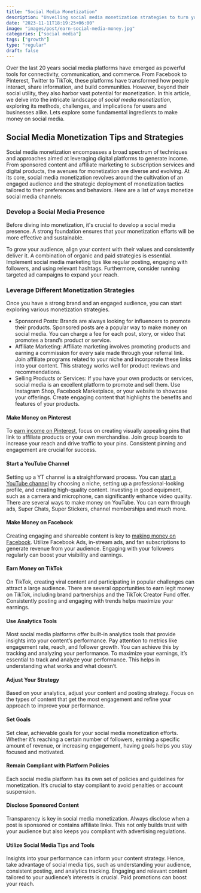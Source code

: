 ```yaml
---
title: "Social Media Monetization"
description: "Unveiling social media monetization strategies to turn your online presence into profit. Explore methods, platforms, and tips to sucessfully generate income from online communities."
date: "2023-11-11T18:19:25+06:00"
image: "images/post/earn-social-media-money.jpg"
categories: ["social media"]
tags: ["growth"]
type: "regular"
draft: false
---
```


Over the last 20 years social media platforms have emerged as powerful tools for connectivity, communication, and commerce. From Facebook to Pinterest, Twitter to TikTok, these platforms have transformed how people interact, share information, and build communities. However, beyond their social utility, they also harbor vast potential for monetization. In this article, we delve into the intricate landscape of _social media monetization_, exploring its methods, challenges, and implications for users and businesses alike. Lets explore some fundamental ingredients to make money on social media.

## Social Media Monetization Tips and Strategies

Social media monetization encompasses a broad spectrum of techniques and approaches aimed at leveraging digital platforms to generate income. From sponsored content and affiliate marketing to subscription services and digital products, the avenues for monetization are diverse and evolving. At its core, social media monetization revolves around the cultivation of an engaged audience and the strategic deployment of monetization tactics tailored to their preferences and behaviors. Here are a list of ways monetize social media channels:

### Develop a Social Media Presence

Before diving into monetization, it's crucial to develop a social media presence. A strong foundation ensures that your monetization efforts will be more effective and sustainable.

To grow your audience, align your content with their values and consistently deliver it. A combination of organic and paid strategies is essential. Implement social media marketing tips like regular posting, engaging with followers, and using relevant hashtags. Furthermore, consider running targeted ad campaigns to expand your reach.

### Leverage Different Monetization Strategies

Once you have a strong brand and an engaged audience, you can start exploring various monetization strategies.

- Sponsored Posts: Brands are always looking for influencers to promote their products. Sponsored posts are a popular way to make money on social media. You can charge a fee for each post, story, or video that promotes a brand’s product or service.
- Affiliate Marketing: Affiliate marketing involves promoting products and earning a commission for every sale made through your referral link. Join affiliate programs related to your niche and incorporate these links into your content. This strategy works well for product reviews and recommendations.
- Selling Products or Services: If you have your own products or services, social media is an excellent platform to promote and sell them. Use Instagram Shop, Facebook Marketplace, or your website to showcase your offerings. Create engaging content that highlights the benefits and features of your products.

#### Make Money on Pinterest

To [earn income on Pinterest](/blog/make-money-on-pinterest/), focus on creating visually appealing pins that link to affiliate products or your own merchandise. Join group boards to increase your reach and drive traffic to your pins. Consistent pinning and engagement are crucial for success.

#### Start a YouTube Channel

Setting up a YT channel is a straightforward process. You can [start a YouTube channel](/blog/how-to-start-a-youtube-channel/) by choosing a niche, setting up a professional-looking profile, and creating high-quality content. Investing in good equipment, such as a camera and microphone, can significantly enhance video quality. There are several ways to make money on YouTube. You can earn through ads, Super Chats, Super Stickers, channel memberships and much more.

#### Make Money on Facebook

Creating engaging and shareable content is key to [making money on Facebook](/blog/facebook-monetization/). Utilize Facebook Ads, in-stream ads, and fan subscriptions to generate revenue from your audience. Engaging with your followers regularly can boost your visibility and earnings.

#### Earn Money on TikTok

On TikTok, creating viral content and participating in popular challenges can attract a large audience. There are several opportunities to earn legit money on TikTok, including brand partnerships and the TikTok Creator Fund offer. Consistently posting and engaging with trends helps maximize your earnings.

#### Use Analytics Tools

Most social media platforms offer built-in analytics tools that provide insights into your content’s performance. Pay attention to metrics like engagement rate, reach, and follower growth. You can achieve this by tracking and analyzing your performance. To maximize your earnings, it’s essential to track and analyze your performance. This helps in understanding what works and what doesn’t.

#### Adjust Your Strategy

Based on your analytics, adjust your content and posting strategy. Focus on the types of content that get the most engagement and refine your approach to improve your performance.

#### Set Goals

Set clear, achievable goals for your social media monetization efforts. Whether it’s reaching a certain number of followers, earning a specific amount of revenue, or increasing engagement, having goals helps you stay focused and motivated.

#### Remain Compliant with Platform Policies

Each social media platform has its own set of policies and guidelines for monetization. It’s crucial to stay compliant to avoid penalties or account suspension.

#### Disclose Sponsored Content

Transparency is key in social media monetization. Always disclose when a post is sponsored or contains affiliate links. This not only builds trust with your audience but also keeps you compliant with advertising regulations.

#### Utilize Social Media Tips and Tools

Insights into your performance can inform your content strategy. Hence, take advantage of social media tips, such as understanding your audience, consistent posting, and analytics tracking. Engaging and relevant content tailored to your audience’s interests is crucial. Paid promotions can boost your reach.
